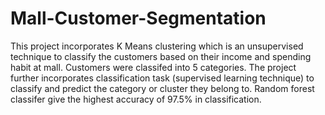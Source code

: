 # Mall-Customer-Segmentation

This project incorporates K Means clustering which is an unsupervised technique to classify the customers based on their income and spending habit at mall. Customers were classifed into 5 categories. The project further incorporates classification task (supervised learning technique) to classify and predict the category or cluster they belong to. Random forest classifer give the highest accuracy of 97.5% in classification. 
